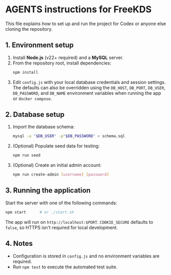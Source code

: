 # AGENTS instructions for FreeKDS

This file explains how to set up and run the project for Codex or anyone else cloning the repository.

## 1. Environment setup
1. Install **Node.js** (v22+ required) and a **MySQL** server.
2. From the repository root, install dependencies:
   ```bash
   npm install
   ```
3. Edit `config.js` with your local database credentials and session settings.
   The defaults can also be overridden using the `DB_HOST`, `DB_PORT`,
   `DB_USER`, `DB_PASSWORD`, and `DB_NAME` environment variables when running
   the app or `docker compose`.

## 2. Database setup
1. Import the database schema:
   ```bash
   mysql -u "$DB_USER" -p"$DB_PASSWORD" < schema.sql
   ```
2. (Optional) Populate seed data for testing:
   ```bash
   npm run seed
   ```
3. (Optional) Create an initial admin account:
   ```bash
   npm run create-admin [username] [password]
   ```

## 3. Running the application
Start the server with one of the following commands:
```bash
npm start      # or ./start.sh
```
The app will run on `http://localhost:$PORT`.
`COOKIE_SECURE` defaults to `false`, so HTTPS isn't required for local development.

## 4. Notes
- Configuration is stored in `config.js` and no environment variables are required.
- Run `npm test` to execute the automated test suite.
